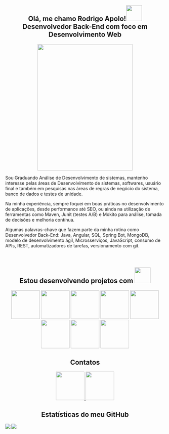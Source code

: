 <div align="center">
  
## Olá, me chamo Rodrigo Apolo!<img src = "https://raw.githubusercontent.com/MartinHeinz/MartinHeinz/master/wave.gif" width = 50px> <br/> Desenvolvedor Back-End com foco em Desenvolvimento Web 

<img src="https://user-images.githubusercontent.com/70405959/159364625-09577394-fd15-4325-b854-07f17c97cf6a.png" width="300" height="400"/>

  </div>


Sou Graduando Análise de Desenvolvimento de sistemas, mantenho interesse pelas áreas de Desenvolvimento de sistemas, softwares,  usuário final e também em pesquisas nas áreas de regras de negócio do sistema, banco de dados e testes de unidade.

Na minha experiência, sempre foquei em boas práticas no desenvolvimento de aplicações, desde performance até SEO, ou ainda na utilização de ferramentas como Maven, Junit (testes A/B) e Mokito para análise, tomada de decisões e melhoria contínua. 

Algumas palavras-chave que fazem parte da minha rotina como Desenvolvedor Back-End: Java, Angular, SQL, Spring Bot, MongoDB, modelo de desenvolvimento ágil, Microsserviços, JavaScript,  consumo de APIs, REST, automatizadores de tarefas, versionamento com git.

<br/>
<div align="center">

## Estou desenvolvendo projetos com  <img src = "https://media2.giphy.com/media/QssGEmpkyEOhBCb7e1/giphy.gif?cid=ecf05e47a0n3gi1bfqntqmob8g9aid1oyj2wr3ds3mg700bl&rid=giphy.gif" width = 50px> </h2>
<p align = 'center'>

<img width="90" height="90" src="https://cdn.jsdelivr.net/gh/devicons/devicon/icons/java/java-original.svg"/>
<img width="90" height="90" src="https://cdn.jsdelivr.net/gh/devicons/devicon/icons/linux/linux-original.svg" />
<img width="90" height="90" src="https://cdn.jsdelivr.net/gh/devicons/devicon/icons/mysql/mysql-original-wordmark.svg"/>
<img width="90" height="90" src="https://cdn.jsdelivr.net/gh/devicons/devicon/icons/spring/spring-original-wordmark.svg"/>
<img width="90" height="90" src="https://cdn.jsdelivr.net/gh/devicons/devicon/icons/javascript/javascript-original.svg"/>
<img width="90" height="90" src="https://cdn.jsdelivr.net/gh/devicons/devicon/icons/html5/html5-original.svg"/>
<img width="90" height="90" src="https://cdn.jsdelivr.net/gh/devicons/devicon/icons/css3/css3-original.svg"/>
<img width="90" height="90" src="https://cdn.jsdelivr.net/gh/devicons/devicon/icons/git/git-original-wordmark.svg"/>

<br/>

## Contatos

<a href="https://www.linkedin.com/in/rodrigo-apolo/" target="_blank">
<img width="90" height="90"  src="https://cdn.jsdelivr.net/gh/devicons/devicon/icons/linkedin/linkedin-original.svg"/>
</a>  

<a href = "https://www.github.com/rodrigoapolo" target="_blank">
<img width="90" height="90" src="https://camo.githubusercontent.com/18a2fa2ff29bbb86a86819ec50536c3c38bc9fc0ca6b3d17ef48eaf50ea34983/68747470733a2f2f6d65646961312e67697068792e636f6d2f6d656469612f6475334a336358797a686a3735494f6776412f67697068792e6769663f6369643d65636630356534377832673033346939707a77747a7a7364337867673277396e723934743474666c6262676f33303038267269643d67697068792e676966"/>
</a>
              
</div>

<h2 align="center"> Estatísticas do meu GitHub </h2>
<a href="https://github.com/anuraghazra/github-readme-stats">
<img align="left" src="https://github-readme-stats.vercel.app/api?username=rodrigoapolo&count_private=true&show_icons=true&theme=algolia" />
</a>
<a href="https://github.com/anuraghazra/convoychat">
<img align="center" src="https://github-readme-stats.vercel.app/api/top-langs/?username=rodrigoapolo&theme=algolia&count_private=true" />
</a>


<!-- ![Snake animation](https://github.com/rodrigoapolo/rodrigoapolo/blob/output/github-contribution-grid-snake.svg)-->
